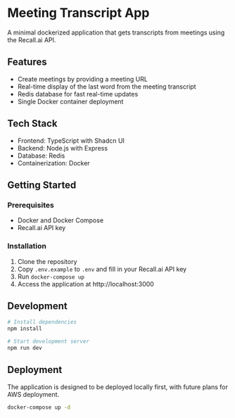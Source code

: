 # Meeting Transcript App

A minimal dockerized application that gets transcripts from meetings using the Recall.ai API.

## Features

- Create meetings by providing a meeting URL
- Real-time display of the last word from the meeting transcript
- Redis database for fast real-time updates
- Single Docker container deployment

## Tech Stack

- Frontend: TypeScript with Shadcn UI
- Backend: Node.js with Express
- Database: Redis
- Containerization: Docker

## Getting Started

### Prerequisites

- Docker and Docker Compose
- Recall.ai API key

### Installation

1. Clone the repository
2. Copy `.env.example` to `.env` and fill in your Recall.ai API key
3. Run `docker-compose up`
4. Access the application at http://localhost:3000

## Development

```bash
# Install dependencies
npm install

# Start development server
npm run dev
```

## Deployment

The application is designed to be deployed locally first, with future plans for AWS deployment.

```bash
docker-compose up -d
```